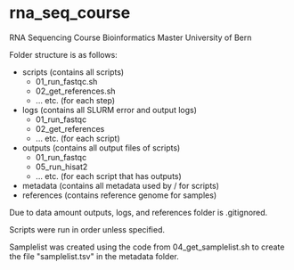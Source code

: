 # rna_seq_course
RNA Sequencing Course Bioinformatics Master University of Bern

Folder structure is as follows:

- scripts (contains all scripts)
  - 01_run_fastqc.sh
  - 02_get_references.sh
  - ... etc. (for each step)
- logs (contains all SLURM error and output logs)
  - 01_run_fastqc
  - 02_get_references
  - ... etc. (for each script)
- outputs (contains all output files of scripts)
  - 01_run_fastqc
  - 05_run_hisat2
  - ... etc. (for each script that has outputs)
- metadata (contains all metadata used by / for scripts)
- references (contains reference genome for samples)

Due to data amount outputs, logs, and references folder is .gitignored.

Scripts were run in order unless specified.

Samplelist was created using the code from 04_get_samplelist.sh to create the file "samplelist.tsv" in the metadata folder.

